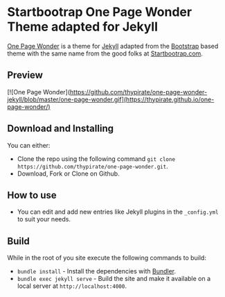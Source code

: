 # Startbootrap One Page Wonder Theme adapted for Jekyll

[One Page Wonder](https://startbootstrap.com/themes/one-page-wonder/) is a theme for [Jekyll](https://jekyllrb.com) adapted from the [Bootstrap](https://getbootstrap.com/) based theme with the same name from the good folks at [Startbootrap.com](https://startbootstrap.com).

## Preview
[![One Page Wonder](https://github.com/thypirate/one-page-wonder-jekyll/blob/master/one-page-wonder.gif](https://thypirate.github.io/one-page-wonder/)

## Download and Installing
You can either:
* Clone the repo using the following command ```git clone https://github.com/thypirate/one-page-wonder.git```.
* Download, Fork or Clone on Github.

## How to use
* You can edit and add new entries like Jekyll plugins in the ```_config.yml``` to suit your needs.

## Build
While in the root of you site execute the following commands to build:
* ```bundle install``` - Install the dependencies with [Bundler](https://bundler.io/).
* ```bundle exec jekyll serve``` - Build the site and make it available on a local server at ```http://localhost:4000```.
